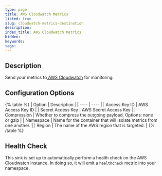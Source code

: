 ```yaml
---
type: page
title: AWS Cloudwatch Metrics
listed: true
slug: cloudwatch-metrics-destination
description: 
index_title: AWS Cloudwatch Metrics
hidden: 
keywords: 
tags: 
---
```


## Description

Send your metrics to[ AWS Cloudwatch](https://docs.aws.amazon.com/AmazonCloudWatch/latest/monitoring/working_with_metrics.html)  for monitoring.

## Configuration Options

{% table %}
| Option | Description | 
| ---- | ---- | 
| Access Key ID | AWS Access Key ID | 
| Secret Access Key | AWS Secret Access Key | 
| Compression | Whether to compress the outgoing payload. Options: none or gzip | 
| Namespace | Name for the container that will isolate metrics from one another. | 
| Region | The name of the AWS region that is targeted. | 
{% /table %}

## Health Check

This sink is set up to automatically perform a health check on the AWS Cloudwatch Instance. In doing so, it will emit a `healthcheck` metric into your namespace.